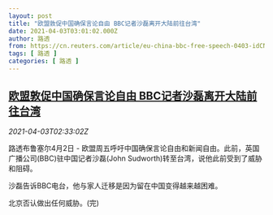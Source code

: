 ```yaml
---
layout: post
title: "欧盟敦促中国确保言论自由 BBC记者沙磊离开大陆前往台湾"
date: 2021-04-03T03:01:02.000Z
author: 路透
from: https://cn.reuters.com/article/eu-china-bbc-free-speech-0403-idCNKBS2BQ01W
tags: [ 路透 ]
categories: [ 路透 ]
---
```

<!--1617418862000-->
[欧盟敦促中国确保言论自由 BBC记者沙磊离开大陆前往台湾](https://cn.reuters.com/article/eu-china-bbc-free-speech-0403-idCNKBS2BQ01W)
------

<div>
<div><i>2021-04-03T02:33:02Z</i></div><p>路透布鲁塞尔4月2日 - 欧盟周五呼吁中国确保言论自由和新闻自由。此前，英国广播公司(BBC)驻中国记者沙磊(John Sudworth)转至台湾，说他此前受到了威胁和阻碍。</p><p>沙磊告诉BBC电台，他与家人迁移是因为留在中国变得越来越困难。</p><p>北京否认做出任何威胁。(完)</p>
</div>
